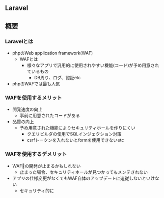## Laravel

## 概要
### Laravelとは
- phpのWeb application framework(WAF)
  - WAFとは
    - 様々なアプリで汎用的に使用されやすい機能(コード)が予め用意されているもの
      - DB周り、ログ、認証etc
- phpのWAFでは最も人気

### WAFを使用するメリット
- 開発速度の向上
  - 事前に用意されたコードがある
- 品質の向上
  - 予め用意された機能によりセキュリティホールを作りにくい
    - クエリビルダの使用でSQLインジェクション対策
    - csrfトークンを入れないとformを使用できないetc

### WAFを使用するデメリット
- WAFの開発が止まるかもしれない
  - 止まった場合、セキュリティホールが見つかってもメンテされない
- アプリの仕様変更がなくてもWAF自体のアップデートに追従しないといけない
  - セキュリティ的に
